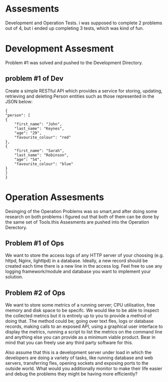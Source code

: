 # Assesments

Development and Operation Tests. i was supposed to complete 2  problems out of 4,
but i ended up completing 3 tests, which was kind of fun.

# Development Assesment

Problem #1 was solved and pushed to the Development Directory.

## problem #1 of Dev

Create a simple RESTful API which provides a service for storing, updating,
retrieving and deleting Person entities such as those represented in the
JSON below:

```
{
"person": [
{
	"first_name": "John",
	"last_name": "Keynes",
	"age": "29",
	"favourite_colour": "red"
},
{
	"first_name": "Sarah",
	"last_name": "Robinson",
	"age": "54",
	"favourite_colour": "blue"
}
]
}
```

# Operation Assesments

Desinging of the Operation Problems was so smart,and after doing some research on both problems
i figured out that both of them can be done by the same set of Tools.this Assesments are pushed into 
the Operation Derectory.

## Problem #1 of Ops

We want to store the access logs of any HTTP server of your choosing (e.g.
httpd, Nginx, lighttpd) in a database. Ideally, a new record should be
created each time there is a new line in the access log. Feel free to use any
logging framework/module and database you want to implement your
solution.

## Problem #2 of Ops

We want to store some metrics of a running server; CPU utilisation, free
memory and disk space to be specifc. We would like to be able to inspect
the collected metrics but it is entirely up to you to provide a method of
doing that. The method could be; going over text fles, logs or database
records, making calls to an exposed API, using a graphical user interface to
display the metrics, running a script to list the metrics on the command line
and anything else you can provide as a minimum viable product. Bear in
mind that you can freely use any third party software for this.

Also assume that this is a development server under load in which the
developers are doing a variety of tasks, like running database and web
servers, transferring fles, opening sockets and exposing ports to the outside
world. What would you additionally monitor to make their life easier and
debug the problems they might be having more efficiently?

